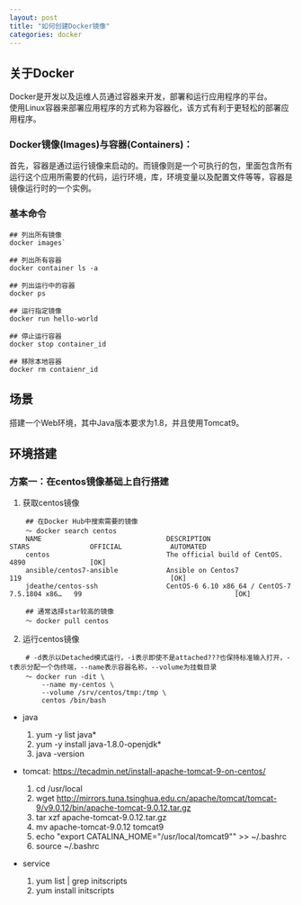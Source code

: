 ```yaml
---
layout: post
title: "如何创建Docker镜像"
categories: docker
---
```

## 关于Docker
Docker是开发以及运维人员通过容器来开发，部署和运行应用程序的平台。<br>
使用Linux容器来部署应用程序的方式称为容器化，该方式有利于更轻松的部署应用程序。

### Docker镜像(Images)与容器(Containers)：
首先，容器是通过运行镜像来启动的。而镜像则是一个可执行的包，里面包含所有运行这个应用所需要的代码，运行环境，库，环境变量以及配置文件等等，容器是镜像运行时的一个实例。<br>

### 基本命令
``````
## 列出所有镜像
docker images`

## 列出所有容器
docker container ls -a

## 列出运行中的容器
docker ps

## 运行指定镜像
docker run hello-world

## 停止运行容器
docker stop container_id

## 移除本地容器
docker rm contaienr_id

``````

## 场景
搭建一个Web环境，其中Java版本要求为1.8，并且使用Tomcat9。

## 环境搭建

### 方案一：在centos镜像基础上自行搭建

1. 获取centos镜像
``````
	## 在Docker Hub中搜索需要的镜像
	～ docker search centos
	NAME                               DESCRIPTION                                     STARS               OFFICIAL            AUTOMATED
	centos                             The official build of CentOS.                   4890                [OK]
	ansible/centos7-ansible            Ansible on Centos7                              119                                     [OK]
	jdeathe/centos-ssh                 CentOS-6 6.10 x86_64 / CentOS-7 7.5.1804 x86…   99                                      [OK]

	## 通常选择star较高的镜像
	～ docker pull centos
``````

2. 运行centos镜像
``````
	# -d表示以Detached模式运行，-i表示即使不是attached???也保持标准输入打开，-t表示分配一个伪终端，--name表示容器名称，--volume为挂载目录
	～ docker run -dit \
		--name my-centos \
		--volume /srv/centos/tmp:/tmp \
		centos /bin/bash
``````





* java
	1. yum -y list java*
	2. yum -y install java-1.8.0-openjdk*
	3. java -version

* tomcat: https://tecadmin.net/install-apache-tomcat-9-on-centos/
	1. cd /usr/local
	2. wget http://mirrors.tuna.tsinghua.edu.cn/apache/tomcat/tomcat-9/v9.0.12/bin/apache-tomcat-9.0.12.tar.gz
	3. tar xzf apache-tomcat-9.0.12.tar.gz
	4. mv apache-tomcat-9.0.12 tomcat9
	5. echo "export CATALINA_HOME="/usr/local/tomcat9"" >> ~/.bashrc
	6. source ~/.bashrc

* service
	1. yum list | grep initscripts
	2. yum install initscripts
